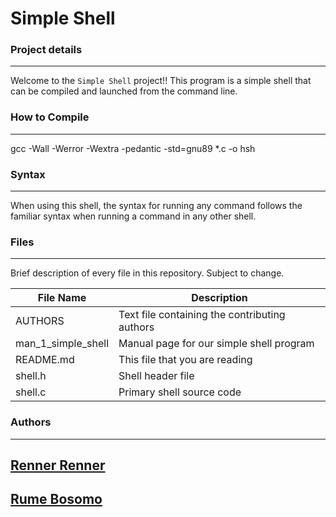 # Simple Shell



### Project details
-----
Welcome to the `Simple Shell` project!! This program is a simple shell that can be compiled and launched from the command line.

### How to Compile
---------------
gcc -Wall -Werror -Wextra -pedantic -std=gnu89 *.c -o hsh


### Syntax
-----
When using this shell, the syntax for running any command follows the familiar syntax when running a command in any other shell.


### Files
-----
Brief description of every file in this repository. Subject to change.

| File Name | Description |
| --- | --- |
| AUTHORS | Text file containing the contributing authors |
| man_1_simple_shell | Manual page for our simple shell program |
| README.md | This file that you are reading |
| shell.h	 | Shell header file |
| shell.c |	Primary shell source code |

### Authors
---
[Renner Renner](https://github.com/RennersClouds)
-
[Rume Bosomo](https://github.com/Rumebosomo)
-
